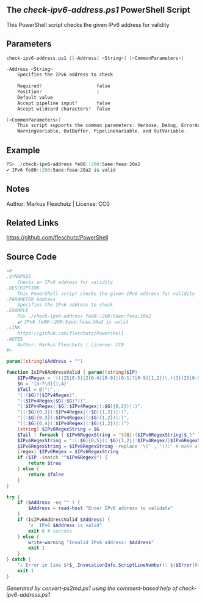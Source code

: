 ## The *check-ipv6-address.ps1* PowerShell Script

This PowerShell script checks the given IPv6 address for validity

## Parameters
```powershell
check-ipv6-address.ps1 [[-Address] <String>] [<CommonParameters>]

-Address <String>
    Specifies the IPv6 address to check
    
    Required?                    false
    Position?                    1
    Default value                
    Accept pipeline input?       false
    Accept wildcard characters?  false

[<CommonParameters>]
    This script supports the common parameters: Verbose, Debug, ErrorAction, ErrorVariable, WarningAction, 
    WarningVariable, OutBuffer, PipelineVariable, and OutVariable.
```

## Example
```powershell
PS> ./check-ipv6-address fe80::200:5aee:feaa:20a2
✔️ IPv6 fe80::200:5aee:feaa:20a2 is valid

```

## Notes
Author: Markus Fleschutz | License: CC0

## Related Links
https://github.com/fleschutz/PowerShell

## Source Code
```powershell
<#
.SYNOPSIS
	Checks an IPv6 address for validity
.DESCRIPTION
	This PowerShell script checks the given IPv6 address for validity
.PARAMETER Address
	Specifies the IPv6 address to check
.EXAMPLE
	PS> ./check-ipv6-address fe80::200:5aee:feaa:20a2
	✔️ IPv6 fe80::200:5aee:feaa:20a2 is valid
.LINK
	https://github.com/fleschutz/PowerShell
.NOTES
	Author: Markus Fleschutz | License: CC0
#>

param([string]$Address = "")

function IsIPv6AddressValid { param([string]$IP)
    $IPv4Regex = '(((25[0-5]|2[0-4][0-9]|[0-1]?[0-9]{1,2})\.){3}(25[0-5]|2[0-4][0-9]|[0-1]?[0-9]{1,2}))'
    $G = '[a-f\d]{1,4}'
    $Tail = @(":",
    "(:($G)?|$IPv4Regex)",
    ":($IPv4Regex|$G(:$G)?|)",
    "(:$IPv4Regex|:$G(:$IPv4Regex|(:$G){0,2})|:)",
    "((:$G){0,2}(:$IPv4Regex|(:$G){1,2})|:)",
    "((:$G){0,3}(:$IPv4Regex|(:$G){1,2})|:)",
    "((:$G){0,4}(:$IPv4Regex|(:$G){1,2})|:)")
    [string] $IPv6RegexString = $G
    $Tail | foreach { $IPv6RegexString = "${G}:($IPv6RegexString|$_)" }
    $IPv6RegexString = ":(:$G){0,5}((:$G){1,2}|:$IPv4Regex)|$IPv6RegexString"
    $IPv6RegexString = $IPv6RegexString -replace '\(' , '(?:' # make all groups non-capturing
    [regex] $IPv6Regex = $IPv6RegexString
    if ($IP -imatch "^$IPv6Regex$") {
    	return $true
    } else {
    	return $false
    }
}

try {
	if ($Address -eq "" ) {
		$Address = read-host "Enter IPv6 address to validate"
	}
	if (IsIPv6AddressValid $Address) {
		"✔️  IPv6 $Address is valid"
		exit 0 # success
	} else {
		write-warning "Invalid IPv6 address: $Address"
		exit 1
	}
} catch {
	"⚠️ Error in line $($_.InvocationInfo.ScriptLineNumber): $($Error[0])"
	exit 1
}
```

*Generated by convert-ps2md.ps1 using the comment-based help of check-ipv6-address.ps1*
